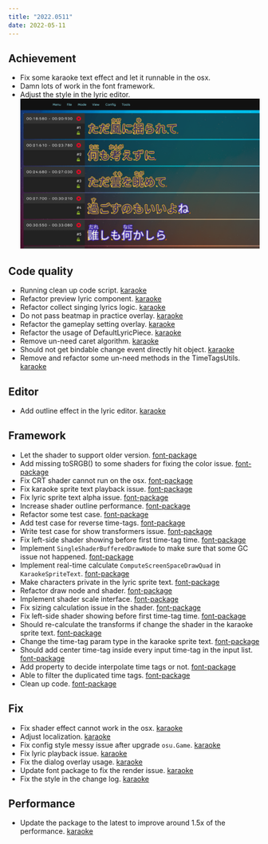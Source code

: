 ```yaml
---
title: "2022.0511"
date: 2022-05-11
---
```


## Achievement

- Fix some karaoke text effect and let it runnable in the osx.
- Damn lots of work in the font framework.
- Adjust the style in the lyric editor.
  ![](res/2022-05-12-00-47-22.png)

## Code quality

- Running clean up code script. [karaoke](#1273@andy840119)
- Refactor preview lyric component. [karaoke](#1281@andy840119)
- Refactor collect singing lyrics logic. [karaoke](#1282@andy840119)
- Do not pass beatmap in practice overlay. [karaoke](#1283@andy840119)
- Refactor the gameplay setting overlay. [karaoke](#1285#1286@andy840119)
- Refactor the usage of DefaultLyricPiece. [karaoke](#1288#1289@andy840119)
- Remove un-need caret algorithm. [karaoke](#1217#1301@andy840119)
- Should not get bindable change event directly hit object. [karaoke](#1302@andy840119)
- Remove and refactor some un-need methods in the TimeTagsUtils. [karaoke](#1303@andy840119)

## Editor

- Add outline effect in the lyric editor. [karaoke](#1275@andy840119)

## Framework

- Let the shader to support older version. [font-package](#140@andy840119)
- Add missing toSRGB() to some shaders for fixing the color issue. [font-package](#145@andy840119)
- Fix CRT shader cannot run on the osx. [font-package](#147@andy840119)
- Fix karaoke sprite text playback issue. [font-package](#150@andy840119)
- Fix lyric sprite text alpha issue. [font-package](#152@andy840119)
- Increase shader outline performance. [font-package](#155@andy840119)
- Refactor some test case. [font-package](#160@andy840119)
- Add test case for reverse time-tags. [font-package](#162@andy840119)
- Write test case for show transformers issue. [font-package](#165@andy840119)
- Fix left-side shader showing before first time-tag time. [font-package](#166@andy840119)
- Implement `SingleShaderBufferedDrawNode` to make sure that some GC issue not happened. [font-package](#169@andy840119)
- Implement real-time calculate `ComputeScreenSpaceDrawQuad` in `KaraokeSpriteText`. [font-package](#171@andy840119)
- Make characters private in the lyric sprite text. [font-package](#172@andy840119)
- Refactor draw node and shader. [font-package](#174@andy840119)
- Implement shader scale interface. [font-package](#175@andy840119)
- Fix sizing calculation issue in the shader. [font-package](#176@andy840119)
- Fix left-side shader showing before first time-tag time. [font-package](#177@andy840119)
- Should re-calculate the transforms if change the shader in the karaoke sprite text. [font-package](#179@andy840119)
- Change the time-tag param type in the karaoke sprite text. [font-package](#181@andy840119)
- Should add center time-tag inside every input time-tag in the input list. [font-package](#182@andy840119)
- Add property to decide interpolate time tags or not. [font-package](#185@andy840119)
- Able to filter the duplicated time tags. [font-package](#185@andy840119)
- Clean up code. [font-package](#188@andy840119)

## Fix

- Fix shader effect cannot work in the osx. [karaoke](#1274@andy840119)
- Adjust localization. [karaoke](#1276@andy840119)
- Fix config style messy issue after upgrade `osu.Game`. [karaoke](#1278@andy840119)
- Fix lyric playback issue. [karaoke](#1284@andy840119)
- Fix the dialog overlay usage. [karaoke](#1280@andy840119)
- Update font package to fix the render issue. [karaoke](#1292@andy840119)
- Fix the style in the change log. [karaoke](#1299#1300@andy840119)

## Performance

- Update the package to the latest to improve around 1.5x of the performance. [karaoke](#1290@andy840119)
